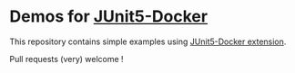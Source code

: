 # Demos for [JUnit5-Docker](https://github.com/FaustXVI/junit5-docker)

This repository contains simple examples using [JUnit5-Docker extension](https://github.com/FaustXVI/junit5-docker).

Pull requests (very) welcome !
